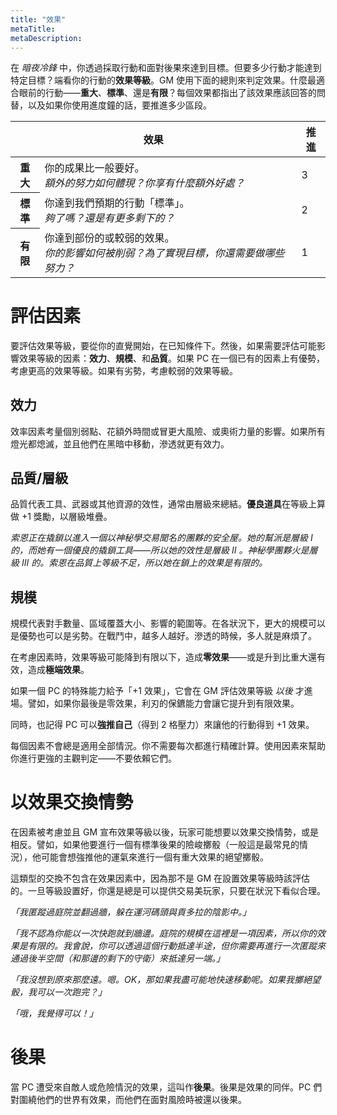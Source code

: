 ```yaml
---
title: "效果"
metaTitle: 
metaDescription: 
---
```


在 _暗夜冷鋒_ 中，你透過採取行動和面對後果來達到目標。但要多少行動才能達到特定目標？端看你的行動的**效果等級**。GM 使用下面的總則來判定效果。什麼最適合眼前的行動——**重大**、**標準**、還是**有限**？每個效果都指出了該效果應該回答的問替，以及如果你使用進度鐘的話，要推進多少區段。

<table style="width:100%;table-layout:auto;" >
<thead>
<tr><th colspan="2">效果</th><th>推進</th></tr>
</thead>
<tbody>
<tr><th>重大</th><td>你的成果比一般要好。<br/><em>額外的努力如何體現？你享有什麼額外好處？</em></td><td>3</td></tr>
<tr><th>標準</th><td>你達到我們預期的行動「標準」。<br/><em>夠了嗎？還是有更多剩下的？</em></td><td>2</td></tr>
<tr><th>有限</th><td>你達到部份的或較弱的效果。<br/><em>你的影響如何被削弱？為了實現目標，你還需要做哪些努力？</em></td><td>1</td></tr>
</tbody>
</table>

# 評估因素

要評估效果等級，要從你的直覺開始，在已知條件下。然後，如果需要評估可能影響效果等級的因素：**效力**、**規模**、和**品質**。如果 PC 在一個已有的因素上有優勢，考慮更高的效果等級。如果有劣勢，考慮較弱的效果等級。

## 效力

效率因素考量個別弱點、花額外時間或冒更大風險、或奧術力量的影響。如果所有燈光都熄滅，並且他們在黑暗中移動，滲透就更有效力。

## 品質/層級

品質代表工具、武器或其他資源的效性，通常由層級來總結。**優良道具**在等級上算做 +1 獎勵，以層級堆疊。

_索恩正在撬鎖以進入一個以神秘學交易聞名的團夥的安全屋。她的幫派是層級 I 的，而她有一個優良的撬鎖工具——所以她的效性是層級  II 。神秘學團夥火是層級 III 的。索恩在品質上等級不足，所以她在鎖上的效果是有限的。_

## 規模

規模代表對手數量、區域覆蓋大小、影響的範圍等。在各狀況下，更大的規模可以是優勢也可以是劣勢。在戰鬥中，越多人越好。滲透的時候，多人就是麻煩了。

在考慮因素時，效果等級可能降到有限以下，造成**零效果**——或是升到比重大還有效，造成**極端效果**。

如果一個 PC 的特殊能力給予「+1 效果」，它會在 GM 評估效果等級 _以後_ 才進場。譬如，如果你最後是零效果，利刃的<span class="game-term">保鑣</span>能力會讓它提升到有限效果。

同時，也記得 PC 可以**強推自己**（得到 2 格壓力）來讓他的行動得到 +1 效果。

每個因素不會總是適用全部情況。你不需要每次都進行精確計算。使用因素來幫助你進行更強的主觀判定——不要依賴它們。

# 以效果交換情勢

在因素被考慮並且 GM 宣布效果等級以後，玩家可能想要以效果交換情勢，或是相反。譬如，如果他要進行一個有標準後果的險峻擲骰（一般這是最常見的情況），他可能會想強推他的運氣來進行一個有重大效果的絕望擲骰。

這類型的交換不包含在效果因素中，因為那不是 GM 在設置效果等級時該評估的。一旦等級設置好，你還是總是可以提供交易美玩家，只要在狀況下看似合理。

_「我匿蹤過庭院並翻過牆，躲在運河碼頭與貢多拉的陰影中。」_

_「我不認為你能以一次快跑就到牆邊。庭院的規模在這裡是一項因素，所以你的效果是有限的。我會說，你可以透過這個行動抵達半途，但你需要再進行一次匿蹤來通過後半空間（和那邊的剩下的守衛）來抵達另一端。」_

_「我沒想到原來那麼遠。嗯。OK，那如果我盡可能地快速移動呢。如果我擲絕望骰，我可以一次跑完？」_

_「哦，我覺得可以！」_

# 後果

當 PC 遭受來自敵人或危險情況的效果，這叫作**後果**。後果是效果的同伴。PC 們對圍繞他們的世界有效果，而他們在面對風險時被還以後果。
